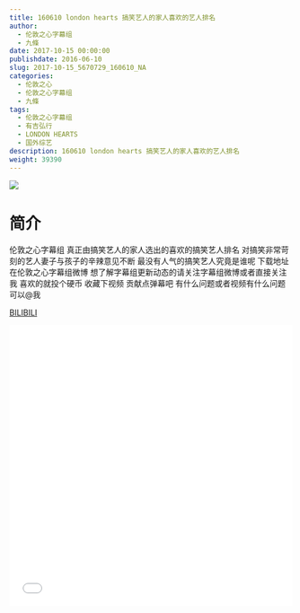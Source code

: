 ```yaml
---
title: 160610 london hearts 搞笑艺人的家人喜欢的艺人排名
author: 
  - 伦敦之心字幕组
  - 九條
date: 2017-10-15 00:00:00
publishdate: 2016-06-10
slug: 2017-10-15_5670729_160610_NA
categories: 
  - 伦敦之心
  - 伦敦之心字幕组
  - 九條
tags: 
  - 伦敦之心字幕组
  - 有吉弘行
  - LONDON HEARTS
  - 国外综艺
description: 160610 london hearts 搞笑艺人的家人喜欢的艺人排名
weight: 39390
---
```


![](https://i.imgur.com/UW27jkR.jpg)

# 简介  
伦敦之心字幕组 真正由搞笑艺人的家人选出的喜欢的搞笑艺人排名 对搞笑非常苛刻的艺人妻子与孩子的辛辣意见不断 最没有人气的搞笑艺人究竟是谁呢 下载地址在伦敦之心字幕组微博 想了解字幕组更新动态的请关注字幕组微博或者直接关注我 喜欢的就投个硬币 收藏下视频 贡献点弹幕吧
有什么问题或者视频有什么问题可以@我

  [BILIBILI](https://www.bilibili.com/video/av5670729/)


  <iframe src="//www.bilibili.com/html/html5player.html?cid=9208358&aid=5670729" width="100%" height="500" frameborder="0" allowfullscreen="allowfullscreen"></iframe>
